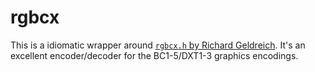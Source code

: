 # rgbcx
This is a idiomatic wrapper around [`rgbcx.h` by Richard Geldreich](https://github.com/richgel999/bc7enc/blob/master/rgbcx.h).
It's an excellent encoder/decoder for the BC1-5/DXT1-3 graphics encodings.
